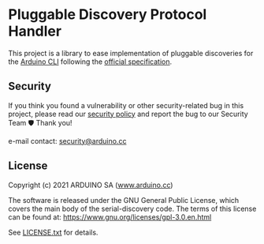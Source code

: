 # Pluggable Discovery Protocol Handler

This project is a library to ease implementation of pluggable discoveries for the [Arduino CLI](https://github.com/arduino/arduino-cli)
following the [official specification](https://arduino.github.io/arduino-cli/latest/platform-specification/#pluggable-discovery).

## Security

If you think you found a vulnerability or other security-related bug in this project, please read our
[security policy](https://github.com/arduino/pluggable-discovery-protocol-handler/security/policy) and report the bug to our Security Team 🛡️
Thank you!

e-mail contact: security@arduino.cc

## License

Copyright (c) 2021 ARDUINO SA (www.arduino.cc)

The software is released under the GNU General Public License, which covers the main body
of the serial-discovery code. The terms of this license can be found at:
https://www.gnu.org/licenses/gpl-3.0.en.html

See [LICENSE.txt](https://github.com/arduino/pluggable-discovery-protocol-handler/blob/master/LICENSE.txt) for details.
